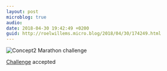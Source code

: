 ```yaml
---
layout: post
microblog: true
audio: 
date: 2018-04-30 19:42:49 +0200
guid: http://roelwillems.micro.blog/2018/04/30/174249.html
---
```

![Concept2 Marathon challenge](https://f000.backblazeb2.com/file/Roel-Share/maratoncent-chall-2018-web.png)

[Challenge](https://log.concept2.com/challenges/marathon) accepted
